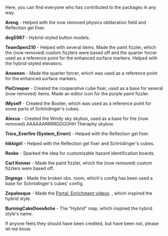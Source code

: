 Here, you can find everyone who has contributed to the packages in any way.

**Areng** - Helped with the now removed physics obliteration field and Reflection gel fixer.

**dog5987** - Hybrid-styled button models.

**TeamSpen210** - Helped with several items. Made the paint fizzler, which the (now removed) custom fizzlers were based off and the quarter forcer used as a reference point for the enhanced surface markers. Helped with the hybrid-styled elevators.

**Anoenen** - Made the quarter forcer, which was used as a reference point for the enhanced surface markers.

**PieCreeper** - Created the cooperative cube fixer, used as a base for several (now removed) items. Made an editor icon for the purple paint fizzler.

**IMyself** - Created the Boxiter, which was used as a reference point for some parts of Schrödinger's cubes.

**Alexus** - Created the Windy sky skybox, used as a base for the (now removed) AAAAAARRRRGGGGHH Theraphy skybox.

**Trico_Everfire (System_Errorr)** - Helped with the Reflection gel fixer.

**hikkigirl** - Helped with the Reflection gel fixer and Schrödinger's cubes.

**Rooke** - Sparked the idea for customizable hazard identification boards.

**Carl Kenner** - Made the paint fizzler, which the (now removed) custom fizzlers were based off.

**Drgregs** - Made the broken obs. room, which's config has been used a base for Schrödinger's cubes' config.

**Zepalesque** - Made the [Portal: Enrichment videos](https://www.youtube.com/playlist?list=PLJy18hkx9K6090cusjxz057iYOgw1k4_x).
, which inspired the hybrid style.

**BurningCakeDoesAche** - The "Hybrid" map, which inspired the hybrid style's name.

If anyone feels they should have been credited, but have been not, please let me know.
